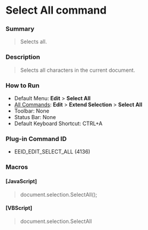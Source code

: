 # Select All command

### Summary

> Selects all.

### Description

> Selects all characters in the current document.

### How to Run

- Default Menu: **Edit** \> **Select All**
- [All Commands](../tools/all_commands): **Edit** \> **Extend Selection**
\> **Select All**
- Toolbar: None
- Status Bar: None
- Default Keyboard Shortcut: CTRL+A

### Plug-in Command ID

- EEID\_EDIT\_SELECT\_ALL (4136)

### Macros

#### \[JavaScript\]

> document.selection.SelectAll();

#### \[VBScript\]

> document.selection.SelectAll

